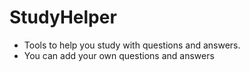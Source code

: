 # StudyHelper

* Tools to help you study with questions and answers. 
* You can add your own questions and answers
